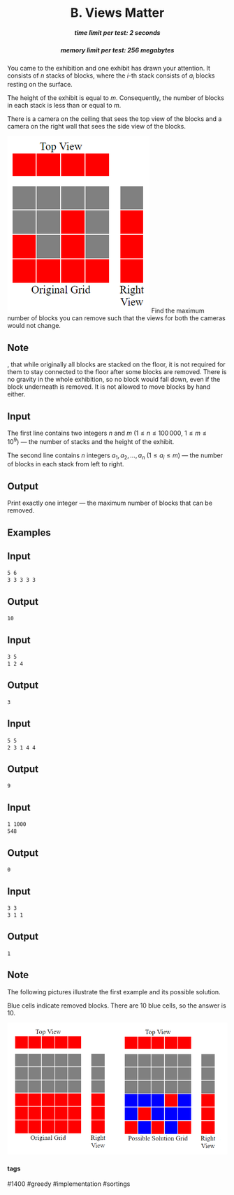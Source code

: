 <h1 style='text-align: center;'> B. Views Matter</h1>

<h5 style='text-align: center;'>time limit per test: 2 seconds</h5>
<h5 style='text-align: center;'>memory limit per test: 256 megabytes</h5>

You came to the exhibition and one exhibit has drawn your attention. It consists of $n$ stacks of blocks, where the $i$-th stack consists of $a_i$ blocks resting on the surface.

The height of the exhibit is equal to $m$. Consequently, the number of blocks in each stack is less than or equal to $m$.

There is a camera on the ceiling that sees the top view of the blocks and a camera on the right wall that sees the side view of the blocks.

![](images/4a36a312cd84f277a7907d0e9b9443145ab8ed6a.png) Find the maximum number of blocks you can remove such that the views for both the cameras would not change.

## Note

, that while originally all blocks are stacked on the floor, it is not required for them to stay connected to the floor after some blocks are removed. There is no gravity in the whole exhibition, so no block would fall down, even if the block underneath is removed. It is not allowed to move blocks by hand either.

## Input

The first line contains two integers $n$ and $m$ ($1 \le n \le 100\,000$, $1 \le m \le 10^9$) — the number of stacks and the height of the exhibit.

The second line contains $n$ integers $a_1, a_2, \ldots, a_n$ ($1 \le a_i \le m$) — the number of blocks in each stack from left to right.

## Output

Print exactly one integer — the maximum number of blocks that can be removed.

## Examples

## Input


```
5 6  
3 3 3 3 3  

```
## Output


```
10
```
## Input


```
3 5  
1 2 4  

```
## Output


```
3
```
## Input


```
5 5  
2 3 1 4 4  

```
## Output


```
9
```
## Input


```
1 1000  
548  

```
## Output


```
0
```
## Input


```
3 3  
3 1 1  

```
## Output


```
1
```
## Note

The following pictures illustrate the first example and its possible solution.

Blue cells indicate removed blocks. There are $10$ blue cells, so the answer is $10$.

![](images/23a13d6a1043e984a888f2458bec8935ba5a6da5.png) 

#### tags 

#1400 #greedy #implementation #sortings 